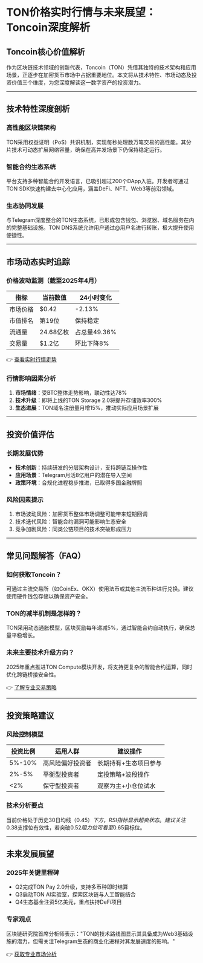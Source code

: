 # TON价格实时行情与未来展望：Toncoin深度解析

## Toncoin核心价值解析

作为区块链技术领域的创新代表，Toncoin（TON）凭借其独特的技术架构和应用场景，正逐步在加密货币市场中占据重要地位。本文将从技术特性、市场动态及投资价值三个维度，为您深度解读这一数字资产的投资潜力。

---

## 技术特性深度剖析

### 高性能区块链架构
TON采用权益证明（PoS）共识机制，实现每秒处理数万笔交易的高性能。其分片技术可动态扩展网络容量，确保在高并发场景下仍保持稳定运行。

### 智能合约生态系统
平台支持多种智能合约开发语言，已吸引超过200个DApp入驻。开发者可通过TON SDK快速构建去中心化应用，涵盖DeFi、NFT、Web3等前沿领域。

### 生态协同发展
与Telegram深度整合的TON生态系统，已形成包含钱包、浏览器、域名服务在内的完整基础设施。TON DNS系统允许用户通过@用户名进行转账，极大提升使用便捷性。

---

## 市场动态实时追踪

### 价格波动监测（截至2025年4月）
| 指标          | 当前数值       | 24小时变化   |
|---------------|----------------|--------------|
| 市场价格      | $0.42          | -2.13%       |
| 市值排名      | 第19位          | 保持稳定     |
| 流通量        | 24.68亿枚       | 占总量49.36% |
| 交易量        | $1.2亿          | 环比下降8%   |

👉 [查看实时行情走势](https://bit.ly/okx_welcome)

### 行情影响因素分析
1. **市场情绪**：受BTC整体走势影响，联动性达78%
2. **技术升级**：即将上线的TON Storage 2.0将提升存储效率300%
3. **生态进展**：TON域名注册量月增15%，推动实际应用场景扩展

---

## 投资价值评估

### 长期发展优势
- **技术创新**：持续研发的分层架构设计，支持跨链互操作性
- **应用场景**：Telegram月活8亿用户的潜在导入空间
- **政策环境**：合规化进程稳步推进，已取得多国金融牌照

### 风险因素提示
1. 市场波动风险：加密货币整体市场调整可能带来短期回调
2. 技术迭代风险：智能合约漏洞可能影响生态安全
3. 竞争加剧风险：同类公链项目的技术突破形成压力

---

## 常见问题解答（FAQ）

### 如何获取Toncoin？
可通过主流交易所（如CoinEx、OKX）使用法币或其他主流币种进行兑换。建议使用硬件钱包存储以确保资产安全。

### TON的减半机制是怎样的？
TON采用动态通胀模型，区块奖励每年递减5%，通过智能合约自动执行，确保总量平稳增长。

### 未来主要技术升级方向？
2025年重点推进TON Compute模块开发，将支持更复杂的智能合约运算，同时优化跨链桥接安全性。

👉 [了解专业交易策略](https://bit.ly/okx_welcome)

---

## 投资策略建议

### 风险控制模型
| 投资比例 | 适用人群           | 建议操作                     |
|----------|--------------------|------------------------------|
| 5%-10%   | 高风险偏好投资者   | 长期持有+生态项目参与        |
| 2%-5%    | 平衡型投资者       | 定投策略+波段操作            |
| <2%      | 保守型投资者       | 观察为主+小仓位试水          |

### 技术分析要点
当前价格处于历史30日均线（$0.45）下方，RSI指标显示超卖状态。建议关注$0.38支撑位有效性，若突破$0.52阻力位可看至$0.65目标位。

---

## 未来发展展望

### 2025年关键里程碑
- Q2完成TON Pay 2.0升级，支持多币种即时结算
- Q3启动TON AI实验室，探索区块链与人工智能结合
- Q4生态基金注资5亿美元，重点扶持DeFi项目

### 专家观点
区块链研究院首席分析师表示："TON的技术路线图显示其具备成为Web3基础设施的潜力，但需关注Telegram生态的商业化进程对其发展速度的影响。"

👉 [获取专业市场分析](https://bit.ly/okx_welcome)